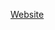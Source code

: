 <!DOCTYPE html>
<html lang="en">
<head>
    <meta charset="UTF-8">
    <meta http-equiv="X-UA-Compatible" content="IE=edge">
    <meta name="viewport" content="width=device-width, initial-scale=1.0">
    <title>Mark Deyarmond</title>
</head>
<body>

  <a href="./index">Website</a>
    
</body>
</html>
